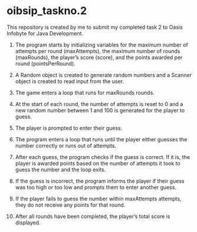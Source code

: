 # oibsip_taskno.2
This repository is created by me to submit my completed task 2 to Oasis Infobyte for Java Development.

1. The program starts by initializing variables for the maximum number of attempts per round (maxAttempts), the maximum number of rounds (maxRounds), the player’s score (score), and the points awarded per round (pointsPerRound).

2. A Random object is created to generate random numbers and a Scanner object is created to read input from the user.

3. The game enters a loop that runs for maxRounds rounds.

4. At the start of each round, the number of attempts is reset to 0 and a new random number between 1 and 100 is generated for the player to guess.

5. The player is prompted to enter their guess.

6. The program enters a loop that runs until the player either guesses the number correctly or runs out of attempts.

7. After each guess, the program checks if the guess is correct. If it is, the player is awarded points based on the number of attempts it took to guess the number and the loop exits.

8. If the guess is incorrect, the program informs the player if their guess was too high or too low and prompts them to enter another guess.

9. If the player fails to guess the number within maxAttempts attempts, they do not receive any points for that round.

10. After all rounds have been completed, the player’s total score is displayed.
